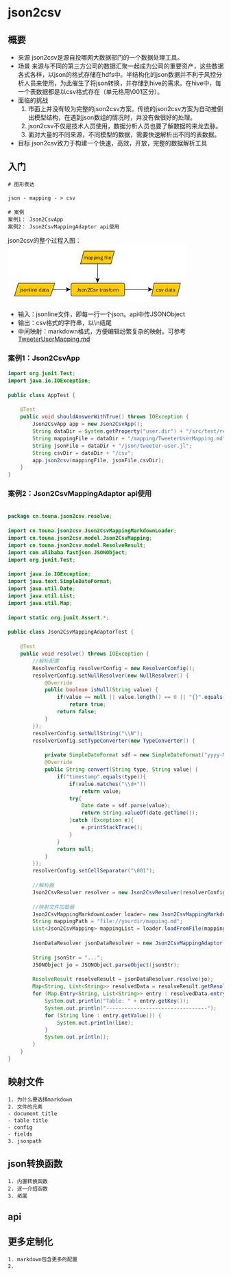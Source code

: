 # json2csv
## 概要
- 来源
 json2csv是源自投哪网大数据部门的一个数据处理工具。
- 场景
 来源与不同的第三方公司的数据汇聚一起成为公司的重要资产，这些数据各式各样，以json的格式存储在hdfs中。半结构化的json数据并不利于风控分析人员来使用，为此催生了将json转换，并存储到hive的需求。在hive中，每一个表数据都是以csv格式存在（单元格用\001区分）。
- 面临的挑战
  1. 市面上并没有较为完整的json2csv方案。传统的json2csv方案为自动推倒出模型结构，在遇到json数组的情况时，并没有做很好的处理。
  2. json2csv不仅是技术人员使用，数据分析人员也要了解数据的来龙去脉。
  3. 面对大量的不同来源，不同模型的数据，需要快速解析出不同的表数据。
- 目标
   json2csv致力于构建一个快速，高效，开放，完整的数据解析工具

## 入门
```text
# 图形表达

json - mapping - > csv

# 案例
案例1： Json2CsvApp
案例2： Json2CsvMappingAdaptor api使用
```
json2csv的整个过程入图：
![json2csv](doc/json2csv.jpg)

- 输入：jsonline文件，即每一行一个json。api中传JSONObject
- 输出：csv格式的字符串，以\n结尾
- 中间映射：markdown格式，方便编辑纷繁复杂的映射。可参考[TweeterUserMapping.md](doc/src/test/resources/mapping/TweeterUserMapping.md)

### 案例1：Json2CsvApp
```java
import org.junit.Test;
import java.io.IOException;

public class AppTest {
   
    @Test
    public void shouldAnswerWithTrue() throws IOException {
        Json2CsvApp app = new Json2CsvApp();
        String dataDir = System.getProperty("user.dir") + "/src/test/resources";
        String mappingFile = dataDir + "/mapping/TweeterUserMapping.md";
        String jsonFile = dataDir + "/json/tweeter-user.jl";
        String csvDir = dataDir + "/csv";
        app.json2csv(mappingFile, jsonFile,csvDir);
    }
}
```

### 案例2：Json2CsvMappingAdaptor api使用
```java

package cn.touna.json2csv.resolve;

import cn.touna.json2csv.Json2CsvMappingMarkdownLoader;
import cn.touna.json2csv.model.Json2CsvMapping;
import cn.touna.json2csv.model.ResolveResult;
import com.alibaba.fastjson.JSONObject;
import org.junit.Test;

import java.io.IOException;
import java.text.SimpleDateFormat;
import java.util.Date;
import java.util.List;
import java.util.Map;

import static org.junit.Assert.*;

public class Json2CsvMappingAdaptorTest {

    @Test
    public void resolve() throws IOException {
        //解析配置
        ResolverConfig resolverConfig = new ResolverConfig();
        resolverConfig.setNullResolver(new NullResolver() {
            @Override
            public boolean isNull(String value) {
                if(value == null || value.length() == 0 || "{}".equals(value) || "[]".equals(value))
                    return true;
                return false;
            }
        });
        resolverConfig.setNullString("\\N");
        resolverConfig.setTypeConverter(new TypeConverter() {

            private SimpleDateFormat sdf = new SimpleDateFormat("yyyy-MM-dd HH:mm:ss");
            @Override
            public String convert(String type, String value) {
                if("timestamp".equals(type)){
                    if(value.matches("\\d+"))
                        return value;
                    try{
                        Date date = sdf.parse(value);
                        return String.valueOf(date.getTime());
                    }catch (Exception e){
                        e.printStackTrace();
                    }
                }
                return null;
            }
        });
        resolverConfig.setCellSeparator("\001");

        //解析器
        Json2CsvResolver resolver = new Json2CsvResolver(resolverConfig);

        //映射文件加载器
        Json2CsvMappingMarkdownLoader loader= new Json2CsvMappingMarkdownLoader();
        String mappingPath = "file://yourdir/mapping.md";
        List<Json2CsvMapping> mappingList = loader.loadFromFile(mappingPath);

        JsonDataResolver jsonDataResolver = new Json2CsvMappingAdaptor(resolver,mappingList);

        String jsonStr = "...";
        JSONObject jo = JSONObject.parseObject(jsonStr);

        ResolveResult resolveResult = jsonDataResolver.resolve(jo);
        Map<String, List<String>> resolvedData = resolveResult.getResolvedData();
        for (Map.Entry<String, List<String>> entry : resolvedData.entrySet()) {
            System.out.println("Table: " + entry.getKey());
            System.out.println("---------------------------------");
            for (String line : entry.getValue()) {
                System.out.println(line);
            }
            System.out.println();
        }
    }
}
```

## 映射文件
```text
1. 为什么要选择markdown 
2. 文件的元素
- document title
- table title 
- config
- fields
3. jsonpath
```

## json转换函数
```text
1. 内置转换函数
2. 逐一介绍函数
3. 拓展
```

## api

## 更多定制化
```text
1. markdown包含更多的配置
2. 

```
